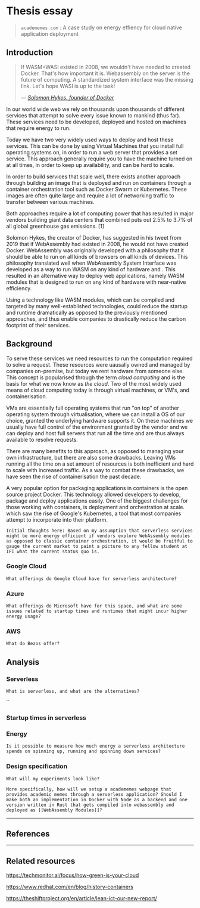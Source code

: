 # Thesis essay

> `academemes.com` : A case study on energy effiency for cloud native
> application deployment

## Introduction

> If WASM+WASI existed in 2008, we wouldn't have needed to created Docker.
> That's how important it is. Webassembly on the server is the future of
> computing. A standardized system interface was the missing link. Let's hope
> WASI is up to the task!
>
> &mdash;
> [_Solomon Hykes, founder of Docker_](https://twitter.com/solomonstre/status/1111004913222324225?lang=en)

<!-- The general topic. -->

In our world wide web we rely on thousands upon thousands of different services
that attempt to solve every issue known to mankind (thus far). These services
need to be developed, deployed and hosted on machines that require energy to
run.

<!-- Two common ways to solve "the cloud" -->

Today we have two very widely used ways to deploy and host these services. This
can be done by using Virtual Machines that you install full operating systems
on, in order to run a web server that provides a set service. This approach
generally require you to have the machine turned on at all times, in order to
keep up availability, and can be hard to scale.

In order to build services that scale well, there exists another approach
through building an image that is deployed and run on containers through a
container orchestration tool such as Docker Swarm or Kubernetes. These images
are often quite large and require a lot of networking traffic to transfer
between various machines.

<!-- The effect of these common ways -->

Both approaches require a lot of computing power that has resulted in major
vendors building giant data centers that combined puts out 2.5% to 3.7% of all
global greenhouse gas emissions. [1] <!-- source pending -->

<!-- Introducing a new hot contender that we want to compare with -->

Solomon Hykes, the creator of Docker, has suggested in his tweet from 2019 that
if WebAssembly had existed in 2008, he would not have created Docker.
WebAssembly was originally developed with a philosophy that it should be able to
run on all kinds of browsers on all kinds of devices. This philosophy translated
well when WebAssembly System Interface was developed as a way to run WASM on any
kind of hardware and . This resulted in an alternative way to deploy web
applications, namely WASM modules that is designed to run on any kind of
hardware with near-native efficiency.

<!-- What can we do with this knowledge -->

Using a technology like WASM modules, which can be compiled and targeted by many
well-established technologies, could reduce the startup and runtime dramatically
as opposed to the previously mentioned approaches, and thus enable companies to
drastically reduce the carbon footprint of their services.

<!-- Note: Not 100% sure yet if I want to focus on serverless deployments and functions-as-a-service for the experiments. WASM modules seems like a very good fit for this space, so I'm inclined to approach the further work with Joachim's suggestion for setting up our own serverless sandbox in the Energy Læbs -->

## Background

<!-- Note from Marius: I initially wrote this for my motivation, but after a while I noticed that it might be a bit too detailed and long winded, and perhaps would be better to incorporate as part of the background information for the thesis? -->

To serve these services we need resources to run the computation required to
solve a request. These resources were uausally owned and managed by companies
on-premise, but today we rent hardware from someone else. This concept is
popularised through the term _cloud computing_ and is the basis for what we now
know as _the cloud_. Two of the most widely used means of cloud computing today
is through virtual machines, or VM's, and containerisation.

VMs are essentially full operating systems that run "on top" of another
operating system through virtualisation, where we can install a OS of our
choice, granted the underlying hardware supports it. On these machines we
usually have full control of the environment granted by the vendor and we can
deploy and host full servers that run all the time and are thus always available
to resolve requests.

There are many benefits to this approach, as opposed to managing your own
infrastructure, but there are also some drawbacks. Leaving VMs running all the
time on a set amount of resources is both inefficient and hard to scale with
increased traffic. As a way to combat these drawbacks, we have seen the rise of
containerisation the past decade.

A very popular option for packaging applications in containers is the open
source project Docker. This technology allowed developers to develop, package
and deploy applications easily. One of the biggest challenges for those working
with containers, is deployment and orchestration at scale. which saw the rise of
Google's Kubernetes, a tool that most companies attempt to incorporate into
their platform.

`Initial thoughts here: Based on my assumption that serverless services might be more energy efficient if vendors explore WebAssembly modules as opposed to classic container orchestration, it would be fruitful to gauge the current market to paint a picture to any fellow student at IFI what the current status quo is.`

### Google Cloud

`What offerings do Google Cloud have for serverless architecture?`

### Azure

`What offerings do Microsoft have for this space, and what are some issues related to startup times and runtimes that might incur higher energy usage?`

### AWS

`What do Bezos offer?`

## Analysis

### Serverless

`What is serverless, and what are the alternatives?`

``

### Startup times in serverless

### Energy

`Is it possible to measure how much energy a serverless architecture spends on spinning up, running and spinning down services?`

### Design specification

`What will my experiments look like?`

`More specifically, how will we setup a academemes webpage that provides academic memes through a serverless application? Should I make both an implementation in Docker with Node as a backend and one version written in Rust that gets compiled into webassembly and deployed as [[WebAssembly Modules]]?`

---

## References

---

## Related resources

<https://techmonitor.ai/focus/how-green-is-your-cloud>

<https://www.redhat.com/en/blog/history-containers>

<https://theshiftproject.org/en/article/lean-ict-our-new-report/>
